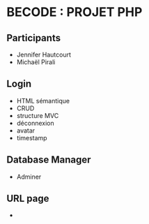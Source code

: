 # BECODE : PROJET PHP
## Participants
- Jennifer Hautcourt
- Michaël Pirali
## Login
- HTML sémantique
- CRUD
- structure MVC
- déconnexion
- avatar
- timestamp

## Database Manager
- Adminer

## URL page
- 
